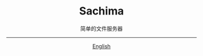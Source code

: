 <h1 align="center">Sachima</h1>

<p align="center">
  简单的文件服务器
</p>

---

<p align="center">
  <a href="../README.md">English</a>
</p>
